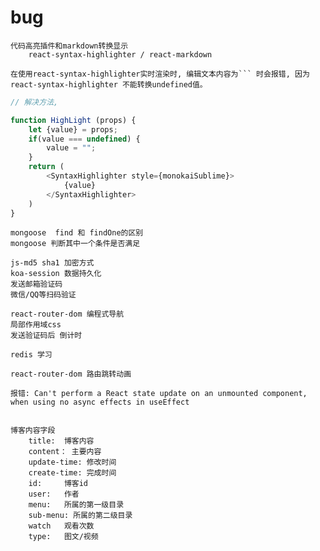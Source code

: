 # bug

    代码高亮插件和markdown转换显示 
        react-syntax-highlighter / react-markdown
        
    在使用react-syntax-highlighter实时渲染时, 编辑文本内容为``` 时会报错, 因为  react-syntax-highlighter 不能转换undefined值。
    
```js
// 解决方法,

function HighLight (props) {
	let {value} = props;
	if(value === undefined) {
		value = "";
	}
	return (
		<SyntaxHighlighter style={monokaiSublime}>
			{value}
		</SyntaxHighlighter>
	)
}
```

    mongoose  find 和 findOne的区别
    mongoose 判断其中一个条件是否满足
    
    js-md5 sha1 加密方式
    koa-session 数据持久化
    发送邮箱验证码
    微信/QQ等扫码验证      
    
    react-router-dom 编程式导航  
    局部作用域css
    发送验证码后 倒计时
    
    redis 学习
    
    react-router-dom 路由跳转动画
    
    报错: Can't perform a React state update on an unmounted component, when using no async effects in useEffect
    
    
    博客内容字段
        title:  博客内容
        content： 主要内容
        update-time: 修改时间
        create-time: 完成时间
        id:     博客id
        user:   作者
        menu:   所属的第一级目录
        sub-menu: 所属的第二级目录
        watch   观看次数
        type:   图文/视频
        
        